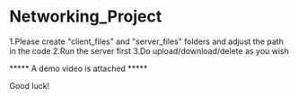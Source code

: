 # Networking_Project

1.Please create "client_files" and "server_files" folders and adjust the path in the code
2.Run the server first
3.Do upload/download/delete as you wish

***** A demo video is attached *****

Good luck!
